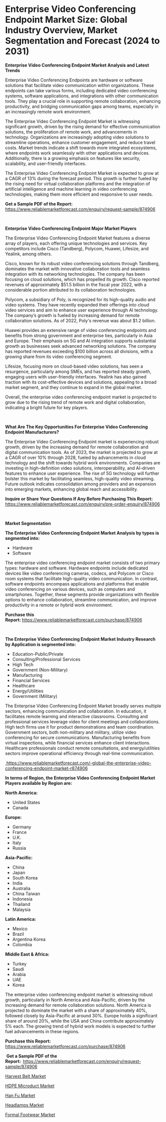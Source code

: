 <p><h1>Enterprise Video Conferencing Endpoint Market Size: Global Industry Overview, Market Segmentation and Forecast (2024 to 2031)</h1></p><p><strong>Enterprise Video Conferencing Endpoint Market Analysis and Latest Trends</strong></p>
<p><p>Enterprise Video Conferencing Endpoints are hardware or software solutions that facilitate video communication within organizations. These endpoints can take various forms, including dedicated video conferencing systems, software applications, and integrations with other communication tools. They play a crucial role in supporting remote collaboration, enhancing productivity, and bridging communication gaps among teams, especially in an increasingly remote work environment.</p><p>The Enterprise Video Conferencing Endpoint Market is witnessing significant growth, driven by the rising demand for effective communication solutions, the proliferation of remote work, and advancements in technology. Organizations are increasingly adopting video solutions to streamline operations, enhance customer engagement, and reduce travel costs. Market trends indicate a shift towards more integrated ecosystems, where endpoints work seamlessly with other applications and devices. Additionally, there is a growing emphasis on features like security, scalability, and user-friendly interfaces.</p><p>The Enterprise Video Conferencing Endpoint Market is expected to grow at a CAGR of 13% during the forecast period. This growth is further fueled by the rising need for virtual collaboration platforms and the integration of artificial intelligence and machine learning in video conferencing technologies, making them more efficient and responsive to user needs.</p></p>
<p><strong>Get a Sample PDF of the Report:&nbsp;</strong> <a href="https://www.reliablemarketforecast.com/enquiry/request-sample/874906">https://www.reliablemarketforecast.com/enquiry/request-sample/874906</a></p>
<p>&nbsp;</p>
<p><strong>Enterprise Video Conferencing Endpoint Major Market Players</strong></p>
<p><p>The Enterprise Video Conferencing Endpoint Market features a diverse array of players, each offering unique technologies and services. Key competitors include Cisco (Tandberg), Polycom, Huawei, Lifesize, and Yealink, among others.</p><p>Cisco, known for its robust video conferencing solutions through Tandberg, dominates the market with innovative collaboration tools and seamless integration with its networking technologies. The company has been focusing on cloud solutions, which has propelled its growth. Cisco reported revenues of approximately $51.5 billion in the fiscal year 2022, with a considerable portion attributed to its collaboration technologies.</p><p>Polycom, a subsidiary of Poly, is recognized for its high-quality audio and video systems. They have recently expanded their offerings into cloud video services and aim to enhance user experience through AI technology. The company’s growth is fueled by increasing demand for remote collaboration solutions. As of 2022, Poly's revenue was about $1.2 billion.</p><p>Huawei provides an extensive range of video conferencing endpoints and benefits from strong government and enterprise ties, particularly in Asia and Europe. Their emphasis on 5G and AI integration supports substantial growth as businesses seek advanced networking solutions. The company has reported revenues exceeding $100 billion across all divisions, with a growing share from its video conferencing segment.</p><p>Lifesize, focusing more on cloud-based video solutions, has seen a resurgence, particularly among SMEs, and has reported steady growth, engaging users with user-friendly interfaces. Yealink has also gained traction with its cost-effective devices and solutions, appealing to a broad market segment, and they continue to expand in the global market.</p><p>Overall, the enterprise video conferencing endpoint market is projected to grow due to the rising trend of remote work and digital collaboration, indicating a bright future for key players.</p></p>
<p>&nbsp;</p>
<p><strong>What Are The Key Opportunities For Enterprise Video Conferencing Endpoint Manufacturers?</strong></p>
<p><p>The Enterprise Video Conferencing Endpoint market is experiencing robust growth, driven by the increasing demand for remote collaboration and digital communication tools. As of 2023, the market is projected to grow at a CAGR of over 10% through 2028, fueled by advancements in cloud technology and the shift towards hybrid work environments. Companies are investing in high-definition video solutions, interoperability, and AI-driven features to enhance user experience. The rise of 5G technology will further bolster this market by facilitating seamless, high-quality video streaming. Future outlook indicates consolidation among providers and an expansion into emerging markets, enhancing global reach and accessibility.</p></p>
<p><strong>Inquire or Share Your Questions If Any Before Purchasing This Report:</strong> <a href="https://www.reliablemarketforecast.com/enquiry/pre-order-enquiry/874906">https://www.reliablemarketforecast.com/enquiry/pre-order-enquiry/874906</a></p>
<p>&nbsp;</p>
<p><strong>Market Segmentation</strong></p>
<p><strong>The Enterprise Video Conferencing Endpoint Market Analysis by types is segmented into:</strong></p>
<p><ul><li>Hardware</li><li>Software</li></ul></p>
<p><p>The enterprise video conferencing endpoint market consists of two primary types: hardware and software. Hardware endpoints include dedicated devices like video conferencing cameras, codecs, and Polycom or Cisco room systems that facilitate high-quality video communication. In contrast, software endpoints encompass applications and platforms that enable video conferencing on various devices, such as computers and smartphones. Together, these segments provide organizations with flexible options to enhance collaboration, streamline communication, and improve productivity in a remote or hybrid work environment.</p></p>
<p><strong>Purchase this Report:&nbsp;</strong><a href="https://www.reliablemarketforecast.com/purchase/874906">https://www.reliablemarketforecast.com/purchase/874906</a></p>
<p>&nbsp;</p>
<p><strong>The Enterprise Video Conferencing Endpoint Market Industry Research by Application is segmented into:</strong></p>
<p><ul><li>Education-Public/Private</li><li>Consulting/Professional Services</li><li>High Tech</li><li>Government (Non-Military)</li><li>Manufacturing</li><li>Financial Services</li><li>Healthcare</li><li>Energy/Utilities</li><li>Government (Military)</li></ul></p>
<p><p>The Enterprise Video Conferencing Endpoint Market broadly serves multiple sectors, enhancing communication and collaboration. In education, it facilitates remote learning and interactive classrooms. Consulting and professional services leverage video for client meetings and collaborations. High tech firms use it for product demonstrations and team coordination. Government sectors, both non-military and military, utilize video conferencing for secure communications. Manufacturing benefits from virtual inspections, while financial services enhance client interactions. Healthcare professionals conduct remote consultations, and energy/utilities sectors improve operational efficiency through real-time communication.</p></p>
<p><a href="https://www.reliablemarketforecast.com/-global-the-enterprise-video-conferencing-endpoint-market-r874906">&nbsp;https://www.reliablemarketforecast.com/-global-the-enterprise-video-conferencing-endpoint-market-r874906</a></p>
<p><strong>In terms of Region, the Enterprise Video Conferencing Endpoint Market Players available by Region are:</strong></p>
<p>
    <p> <strong> North America: </strong>
        <ul>
            <li>United States</li>
            <li>Canada</li>
        </ul>
        </p> 
    <p> <strong> Europe: </strong>
        <ul>
            <li>Germany</li>
            <li>France</li>
            <li>U.K.</li>
            <li>Italy</li>
            <li>Russia</li>
        </ul>
        </p> 
    <p> <strong> Asia-Pacific: </strong>
        <ul>
            <li>China</li>
            <li>Japan</li>
            <li>South Korea</li>
            <li>India</li>
            <li>Australia</li>
            <li>China Taiwan</li>
            <li>Indonesia</li>
            <li>Thailand</li>
            <li>Malaysia</li>
        </ul>
        </p> 
    <p> <strong> Latin America: </strong>
        <ul>
            <li>Mexico</li>
            <li>Brazil</li>
            <li>Argentina Korea</li>
            <li>Colombia</li>
        </ul>
        </p> 
    <p> <strong> Middle East & Africa: </strong>
        <ul>
            <li>Turkey</li>
            <li>Saudi</li>
            <li>Arabia</li>
            <li>UAE</li>
            <li>Korea</li>
        </ul>
    </p>
    </p>
<p><p>The enterprise video conferencing endpoint market is witnessing robust growth, particularly in North America and Asia-Pacific, driven by the increasing demand for remote collaboration solutions. North America is projected to dominate the market with a share of approximately 40%, followed closely by Asia-Pacific at around 30%. Europe holds a significant share of around 20%, while the USA and China contribute approximately 5% each. The growing trend of hybrid work models is expected to further fuel advancements in these regions.</p></p>
<p><strong>Purchase this Report: </strong><a href="https://www.reliablemarketforecast.com/purchase/874906">https://www.reliablemarketforecast.com/purchase/874906</a></p>
<p>&nbsp;<strong>Get a Sample PDF of the Report:&nbsp;&nbsp;</strong><a href="https://www.reliablemarketforecast.com/enquiry/request-sample/874906">https://www.reliablemarketforecast.com/enquiry/request-sample/874906</a></p>
<p><strong></strong></p>
<p><p><a href="https://www.linkedin.com/pulse/global-harvest-belt-market-focus-application-end-use-industry-0coae?trackingId=32xpEfxySDefBZjJMfaZgA%3D%3D">Harvest Belt Market</a></p><p><a href="https://www.linkedin.com/pulse/hdpe-microduct-market-trends-detailed-study-its-segmentation-5ocdc?trackingId=8w%2Bm9nAaT8C%2FP4pgB0TbkA%3D%3D">HDPE Microduct Market</a></p><p><a href="https://www.linkedin.com/pulse/han-fu-market-research-report-exploring-size-revenue-8iw6c?trackingId=4LCppto%2BTAG5CNQHe4x%2BrA%3D%3D">Han Fu Market</a></p><p><a href="https://www.linkedin.com/pulse/future-trends-global-headlamps-market-insights-analysis-ie3vc?trackingId=19JMKO1KR%2BKgWOJ8P7yyFA%3D%3D">Headlamps Market</a></p><p><a href="https://www.linkedin.com/pulse/global-formal-footwear-market-opportunities-forecast-period-jzxge?trackingId=RBsoLZMFSZqU7b9XiCcHuA%3D%3D">Formal Footwear Market</a></p></p>